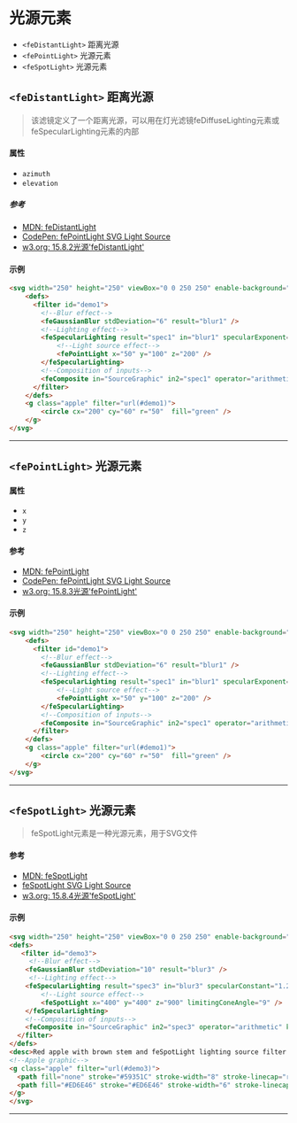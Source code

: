 # 光源元素
- `<feDistantLight>` 距离光源
- `<fePointLight>` 光源元素
- `<feSpotLight>` 光源元素

## `<feDistantLight>` 距离光源
>该滤镜定义了一个距离光源，可以用在灯光滤镜feDiffuseLighting元素或feSpecularLighting元素的内部

#### 属性
- `azimuth`
- `elevation`

##### 参考
- [MDN: feDistantLight](https://developer.mozilla.org/zh-CN/docs/Web/SVG/Element/feDistantLight)
- [CodePen: fePointLight SVG Light Source](https://codepen.io/jonitrythall/pen/vehIA)
- [w3.org: 15.8.2光源'feDistantLight'](https://www.w3.org/TR/SVG/filters.html#feDistantLightElement)

#### 示例
````html
<svg width="250" height="250" viewBox="0 0 250 250" enable-background="new 0 0 250 250">
    <defs>
      <filter id="demo1">
        <!--Blur effect-->
        <feGaussianBlur stdDeviation="6" result="blur1" />
        <!--Lighting effect-->
        <feSpecularLighting result="spec1" in="blur1" specularExponent="60" lighting-color="#cccccc">
            <!--Light source effect-->
            <fePointLight x="50" y="100" z="200" />
        </feSpecularLighting>
        <!--Composition of inputs-->
        <feComposite in="SourceGraphic" in2="spec1" operator="arithmetic" k1="0" k2="1" k3="1" k4="0" />
      </filter>
    </defs>
    <g class="apple" filter="url(#demo1)">
        <circle cx="200" cy="60" r="50"  fill="green" />
    </g>
</svg>
````

---

## `<fePointLight>` 光源元素

#### 属性
- `x`
- `y`
- `z`

#### 参考
- [MDN: fePointLight](https://developer.mozilla.org/zh-CN/docs/Web/SVG/Element/fePointLight)
- [CodePen: fePointLight SVG Light Source](https://codepen.io/jonitrythall/pen/vehIA)
- [w3.org: 15.8.3光源'fePointLight'](https://www.w3.org/TR/SVG/filters.html#fePointLightElement)

#### 示例
````html 
<svg width="250" height="250" viewBox="0 0 250 250" enable-background="new 0 0 250 250">
    <defs>
      <filter id="demo1">
        <!--Blur effect-->
        <feGaussianBlur stdDeviation="6" result="blur1" />
        <!--Lighting effect-->
        <feSpecularLighting result="spec1" in="blur1" specularExponent="60" lighting-color="#cccccc">
            <!--Light source effect-->
            <fePointLight x="50" y="100" z="200" />
        </feSpecularLighting>
        <!--Composition of inputs-->
        <feComposite in="SourceGraphic" in2="spec1" operator="arithmetic" k1="0" k2="1" k3="1" k4="0" />
      </filter>
    </defs>
    <g class="apple" filter="url(#demo1)">
        <circle cx="200" cy="60" r="50"  fill="green" />
    </g>
</svg>
````

---
 
## `<feSpotLight>` 光源元素
>feSpotLight元素是一种光源元素，用于SVG文件

#### 参考
- [MDN: feSpotLight](https://developer.mozilla.org/zh-CN/docs/Web/SVG/Element/feSpotLight)
- [feSpotLight SVG Light Source](https://codepen.io/jonitrythall/pen/icgvL)
- [w3.org: 15.8.4光源'feSpotLight'](https://www.w3.org/TR/SVG/filters.html#feSpotLightElement)

#### 示例
````html 
<svg width="250" height="250" viewBox="0 0 250 250" enable-background="new 0 0 250 250">
<defs>
   <filter id="demo3">
     <!--Blur effect-->
    <feGaussianBlur stdDeviation="10" result="blur3" />
     <!--Lighting effect-->
    <feSpecularLighting result="spec3" in="blur3" specularConstant="1.2" specularExponent="7" lighting-color="#FFF">
        <!--Light source effect-->
        <feSpotLight x="400" y="400" z="900" limitingConeAngle="9" />
    </feSpecularLighting>
    <!--Composition of inputs-->
    <feComposite in="SourceGraphic" in2="spec3" operator="arithmetic" k1="0" k2="1" k3="1" k4="0" />
  </filter>
</defs>
<desc>Red apple with brown stem and feSpotLight lighting source filter applied.</desc>
<!--Apple graphic-->
<g class="apple" filter="url(#demo3)">
  <path fill="none" stroke="#59351C" stroke-width="8" stroke-linecap="round" d="M124.4 52.3c0 0-10.2-18.7 7.7-45.3" />
  <path fill="#ED6E46" stroke="#ED6E46" stroke-width="6" stroke-linecap="round" stroke-linejoin="round" d="M218.6 144.3c-5.3 57.6-37.5 101.7-71.7 98.5 -7.2-0.7-13.9-3.4-19.9-7.7 -5.1 3.7-10.8 6-16.9 7 -34 5.2-68.6-37-77.3-94.2S44.5 40.2 78.5 35c15.9-2.4 31.8 5.5 45.3 20.3 12.2-14.5 27.1-22.5 42.5-21.1C200.5 37.4 223.9 86.7 218.6 144.3z" />
</g>
</svg>
````

---